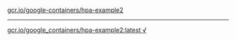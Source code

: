 [gcr.io/google-containers/hpa-example2](https://hub.docker.com/r/sqeven/hpa-example2/tags/) 

----
[gcr.io/google_containers/hpa-example2:latest √](https://hub.docker.com/r/sqeven/hpa-example2/tags/)

